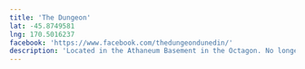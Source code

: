 ```yaml
---
title: 'The Dungeon'
lat: -45.8749581
lng: 170.5016237
facebook: 'https://www.facebook.com/thedungeondunedin/'
description: 'Located in the Athaneum Basement in the Octagon. No longer does gigs.'
---
```

